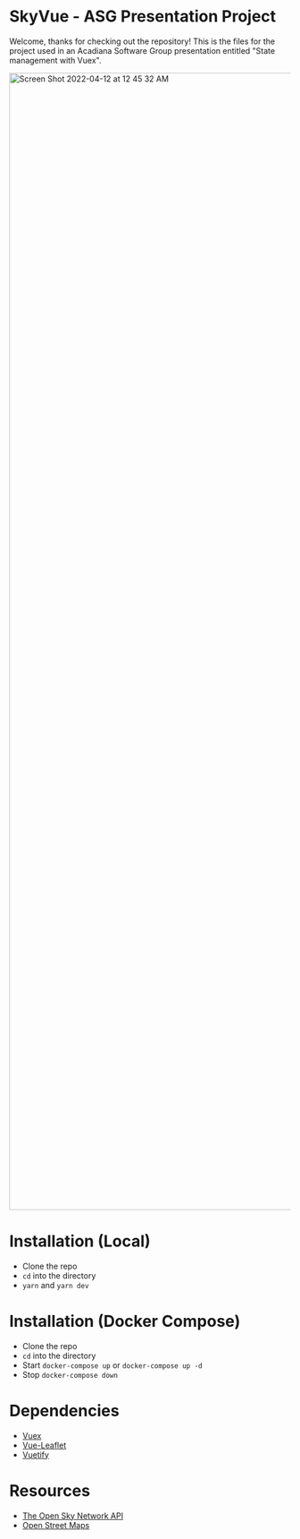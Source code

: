 # SkyVue - ASG Presentation Project
Welcome, thanks for checking out the repository! This is the files for the project used in an Acadiana Software Group presentation entitled "State management with Vuex".

<img width="2032" alt="Screen Shot 2022-04-12 at 12 45 32 AM" src="https://user-images.githubusercontent.com/1671173/162897679-6a8606bd-aedc-42b2-917a-d59a56950b14.png">

# Installation (Local)

* Clone the repo
* `cd` into the directory
* `yarn` and `yarn dev`

# Installation (Docker Compose)

* Clone the repo
* `cd` into the directory
* Start `docker-compose up` or `docker-compose up -d`
* Stop `docker-compose down`

# Dependencies

* [Vuex](https://vuex.vuejs.org/)
* [Vue-Leaflet](https://github.com/vue-leaflet/Vue2Leaflet)
* [Vuetify](https://vuetifyjs.com)

# Resources

* [The Open Sky Network API](https://openskynetwork.github.io/opensky-api/rest.html)
* [Open Street Maps](https://www.openstreetmap.org/#map=5/38.007/-95.844)
